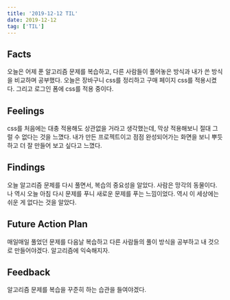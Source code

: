 ```yaml
---
title: '2019-12-12 TIL'
date: 2019-12-12
tag: ['TIL']
---
```


## Facts

오늘은 어제 푼 알고리즘 문제를 복습하고, 다른 사람들이 풀어놓은 방식과 내가 쓴 방식을 비교하며 공부했다.
오늘은 장바구니 css를 정리하고 구매 페이지 css를 적용시켰다. 그리고 로그인 폼에 css를 적용 중이다.

## Feelings

css를 처음에는 대충 적용해도 상관없을 거라고 생각했는데, 막상 적용해보니 절대 그럴 수 없다는 것을 느꼈다. 내가 만든 프로젝트이고 점점 완성되어가는 화면을 보니 뿌듯하고 더 잘 만들어 보고 싶다고 느꼈다.

## Findings

오늘 알고리즘 문제를 다시 풀면서, 복습의 중요성을 알았다. 사람은 망각의 동물이다. 나 역시 오늘 아침 다시 문제를 푸니 새로운 문제를 푸는 느낌이었다.
역시 이 세상에는 쉬운 게 없다는 것을 알았다.

## Future Action Plan

매일매일 풀었던 문제를 다음날 복습하고 다른 사람들의 풀이 방식을 공부하고 내 것으로 만들어야겠다. 알고리즘에 익숙해지자.

## Feedback

알고리즘 문제를 복습을 꾸준히 하는 습관을 들여야겠다.
